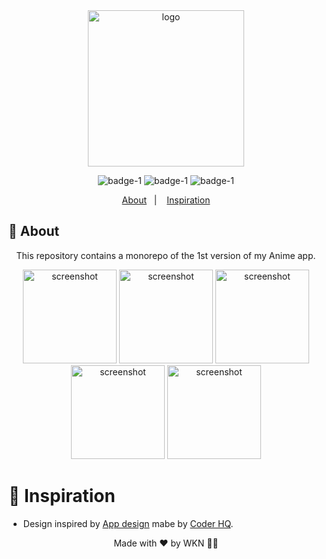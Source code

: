 

<div  align='center'>
 <image src='./assets/images/anim_logo.png' alt='logo'  align='center' width="250px"/>

![badge-1](https://img.shields.io/badge/Dart-Flutter-blue)
![badge-1](https://img.shields.io/badge/Languages-+2-yellow)
![badge-1](https://img.shields.io/badge/Version-1.0.0-blue?logo=github&style=social)

</div>

<p align="center">
  <a href="#page_with_curl-about">About</a>&nbsp;&nbsp;&nbsp;|&nbsp;&nbsp;&nbsp;
  <a href="#thought_balloon-inspiration">Inspiration</a>
</p>

## :page_with_curl: About
<p align='center'> This repository contains a monorepo of the 1st version of my Anime app.</p>

<div  align='center'>
<image src='./assets/images/1.jpeg' alt='screenshot' width="150px"/> 
 <image src='./assets/images/2.jpeg' alt='screenshot' width="150px"/>
  <image src='./assets/images/3.jpeg' alt='screenshot' width="150px"/>
    <image src='./assets/images/4.jpeg' alt='screenshot' width="150px"/>
      <image src='./assets/images/5.jpeg' alt='screenshot' width="150px"/>
      </div>

# :thought_balloon: Inspiration
- Design inspired by [App design](https://www.youtube.com/watch?v=BtdEGLrEDn8&pp=ygURZmx1dHRlciBhbmltZSBhcHA%3D) mabe by [Coder HQ](https://github.com/CoderrHQ).


<p align='center'> Made with ❤️ by WKN 👋🏻 </p>
